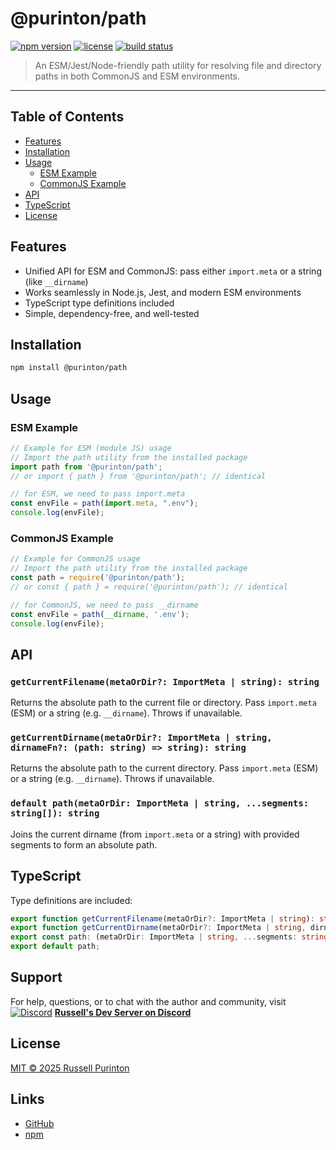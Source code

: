 # @purinton/path

[![npm version](https://img.shields.io/npm/v/@purinton/path.svg)](https://www.npmjs.com/package/@purinton/path)
[![license](https://img.shields.io/github/license/purinton/path.svg)](LICENSE)
[![build status](https://github.com/purinton/path/actions/workflows/nodejs.yml/badge.svg)](https://github.com/purinton/path/actions)

> An ESM/Jest/Node-friendly path utility for resolving file and directory paths in both CommonJS and ESM environments.

---

## Table of Contents

- [Features](#features)
- [Installation](#installation)
- [Usage](#usage)
  - [ESM Example](#esm-example)
  - [CommonJS Example](#commonjs-example)
- [API](#api)
- [TypeScript](#typescript)
- [License](#license)

## Features

- Unified API for ESM and CommonJS: pass either `import.meta` or a string (like `__dirname`)
- Works seamlessly in Node.js, Jest, and modern ESM environments
- TypeScript type definitions included
- Simple, dependency-free, and well-tested

## Installation

```bash
npm install @purinton/path
```

## Usage

### ESM Example

```js
// Example for ESM (module JS) usage
// Import the path utility from the installed package
import path from '@purinton/path';
// or import { path } from '@purinton/path'; // identical

// for ESM, we need to pass import.meta
const envFile = path(import.meta, ".env");
console.log(envFile);
```

### CommonJS Example

```js
// Example for CommonJS usage
// Import the path utility from the installed package
const path = require('@purinton/path');
// or const { path } = require('@purinton/path'); // identical

// for CommonJS, we need to pass __dirname
const envFile = path(__dirname, '.env');
console.log(envFile);
```

## API

### `getCurrentFilename(metaOrDir?: ImportMeta | string): string`

Returns the absolute path to the current file or directory. Pass `import.meta` (ESM) or a string (e.g. `__dirname`). Throws if unavailable.

### `getCurrentDirname(metaOrDir?: ImportMeta | string, dirnameFn?: (path: string) => string): string`

Returns the absolute path to the current directory. Pass `import.meta` (ESM) or a string (e.g. `__dirname`). Throws if unavailable.

### `default path(metaOrDir: ImportMeta | string, ...segments: string[]): string`

Joins the current dirname (from `import.meta` or a string) with provided segments to form an absolute path.

## TypeScript

Type definitions are included:

```ts
export function getCurrentFilename(metaOrDir?: ImportMeta | string): string;
export function getCurrentDirname(metaOrDir?: ImportMeta | string, dirnameFn?: (path: string) => string): string;
export const path: (metaOrDir: ImportMeta | string, ...segments: string[]) => string;
export default path;
```

## Support

For help, questions, or to chat with the author and community, visit [![Discord](https://cdn.jsdelivr.net/gh/simple-icons/simple-icons/icons/discord.svg#gh-dark-mode-only)](https://discord.gg/QSBxQnX7PF) **[Russell's Dev Server on Discord](https://discord.gg/QSBxQnX7PF)**

## License

[MIT © 2025 Russell Purinton](LICENSE)

## Links

- [GitHub](https://github.com/purinton/path)
- [npm](https://www.npmjs.com/package/@purinton/path)
